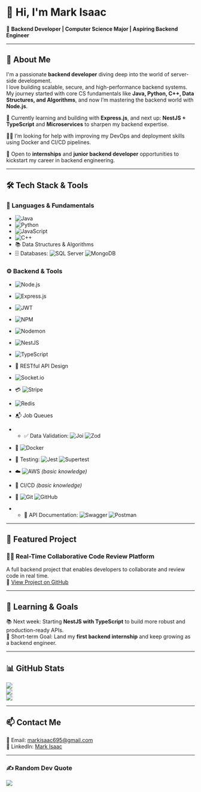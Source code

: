# 👋 Hi, I'm Mark Isaac  

🎯 **Backend Developer | Computer Science Major | Aspiring Backend Engineer**

---

## 🧠 About Me  
I'm a passionate **backend developer** diving deep into the world of server-side development.  
I love building scalable, secure, and high-performance backend systems. My journey started with core CS fundamentals like **Java, Python, C++, Data Structures, and Algorithms**, and now I’m mastering the backend world with **Node.js**.

🌱 Currently learning and building with **Express.js**, and next up: **NestJS + TypeScript** and **Microservices** to sharpen my backend expertise.

👯‍♀️ I’m looking for help with improving my DevOps and deployment skills using Docker and CI/CD pipelines.

💼 Open to **internships** and **junior backend developer** opportunities to kickstart my career in backend engineering.

---

## 🛠️ Tech Stack & Tools  

### 🧰 Languages & Fundamentals  
- ![Java](https://img.shields.io/badge/Java-007396?logo=java&logoColor=white)  
- ![Python](https://img.shields.io/badge/Python-3776AB?logo=python&logoColor=white)  
- ![JavaScript](https://img.shields.io/badge/JavaScript-F7DF1E?logo=javascript&logoColor=black)
- ![C++](https://img.shields.io/badge/c++-%2300599C.svg?style=for-the-badge&logo=c%2B%2B&logoColor=white)
- 📚 Data Structures & Algorithms  
- 🗄️ Databases: ![SQL Server](https://img.shields.io/badge/SQL%20Server-CC2927?logo=microsoft-sql-server&logoColor=white) ![MongoDB](https://img.shields.io/badge/MongoDB-47A248?logo=mongodb&logoColor=white)

### ⚙️ Backend & Tools  
- ![Node.js](https://img.shields.io/badge/Node.js-339933?logo=node.js&logoColor=white)  
- ![Express.js](https://img.shields.io/badge/Express.js-000000?logo=express&logoColor=white)
- ![JWT](https://img.shields.io/badge/JWT-black?style=for-the-badge&logo=JSON%20web%20tokens)
- ![NPM](https://img.shields.io/badge/NPM-%23CB3837.svg?style=for-the-badge&logo=npm&logoColor=white)
- ![Nodemon](https://img.shields.io/badge/NODEMON-%23323330.svg?style=for-the-badge&logo=nodemon&logoColor=%BBDEAD)
- ![NestJS](https://img.shields.io/badge/NestJS-E0234E?logo=nestjs&logoColor=white)  
- ![TypeScript](https://img.shields.io/badge/TypeScript-3178C6?logo=typescript&logoColor=white)  
- 🔗 RESTful API Design  
-  ![Socket.io](https://img.shields.io/badge/Socket.io-black?style=for-the-badge&logo=socket.io&badgeColor=010101)
- 💳 ![Stripe](https://img.shields.io/badge/Stripe-626CD9?logo=stripe&logoColor=white)  
- ![Redis](https://img.shields.io/badge/Redis-DC382D?logo=redis&logoColor=white)  
- 📬 Job Queues
- - ✅ Data Validation: ![Joi](https://img.shields.io/badge/Joi-4A90E2?logo=javascript&logoColor=white) ![Zod](https://img.shields.io/badge/Zod-3066BE?logo=typescript&logoColor=white)

- 🐳 ![Docker](https://img.shields.io/badge/Docker-2496ED?logo=docker&logoColor=white)  
- 🧪 Testing: ![Jest](https://img.shields.io/badge/Jest-C21325?logo=jest&logoColor=white) ![Supertest](https://img.shields.io/badge/Supertest-2F4F4F?logo=javascript&logoColor=white)  
- ☁️ ![AWS](https://img.shields.io/badge/AWS-232F3E?logo=amazon-aws&logoColor=white) *(basic knowledge)*  
- 🔄 CI/CD *(basic knowledge)*  
- 🧰 ![Git](https://img.shields.io/badge/Git-F05032?logo=git&logoColor=white) ![GitHub](https://img.shields.io/badge/GitHub-181717?logo=github&logoColor=white)
- - 📑 API Documentation: ![Swagger](https://img.shields.io/badge/Swagger-85EA2D?logo=swagger&logoColor=black) ![Postman](https://img.shields.io/badge/Postman-FF6C37?logo=postman&logoColor=white)


---

## 🚀 Featured Project  

### 🧑‍💻 Real-Time Collaborative Code Review Platform  
A full backend project that enables developers to collaborate and review code in real time.  
🔗 [View Project on GitHub](https://github.com/markisaac1812/-Real-Time-Collaborative-Code-Review-Platform)

---

## 🎯 Learning & Goals  
📚 Next week: Starting **NestJS with TypeScript** to build more robust and production-ready APIs.  
🎯 Short-term Goal: Land my **first backend internship** and keep growing as a backend engineer.

---

## 📊 GitHub Stats  
![](https://github-readme-stats.vercel.app/api?username=markisaac1812&theme=radical&hide_border=false&include_all_commits=true&count_private=true)<br/>
![](https://nirzak-streak-stats.vercel.app/?user=markisaac1812&theme=radical&hide_border=false)<br/>
![](https://github-readme-stats.vercel.app/api/top-langs/?username=markisaac1812&theme=radical&hide_border=false&include_all_commits=true&count_private=true&layout=compact)


---

## 📫 Contact Me  

📧 Email: [markisaac695@gmail.com](mailto:markisaac695@gmail.com)  
💼 LinkedIn: [Mark Isaac](https://www.linkedin.com/in/mark-isaac)

---

### ✍️ Random Dev Quote
![](https://quotes-github-readme.vercel.app/api?type=horizontal&theme=radical)
